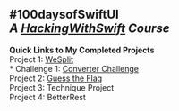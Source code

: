 #100daysofSwiftUI<br/>
*A [HackingWithSwift](https://www.hackingwithswift.com/100/swiftui/) Course*
---

**Quick Links to My Completed Projects** <br/>
Project 1: [WeSplit](https://github.com/nedramevoli/wesplit-project)
<br/> * Challenge 1: [Converter Challenge](https://github.com/nedramevoli/100daysofSwiftUI/ConverterChallenge)
<br/>Project 2: [Guess the Flag](https://github.com/nedramevoli/100daysofSwiftUI/tree/main/GuessTheFlag)
<br/> Project 3: Technique Project
<br/> Project 4: BetterRest 

